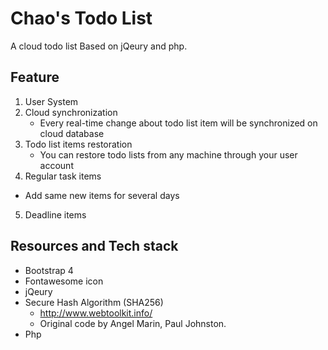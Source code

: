 # Chao's Todo List

A cloud todo list Based on jQeury and php.

## Feature
1. User System
2. Cloud synchronization
   - Every real-time change about todo list item will be synchronized on cloud database
3. Todo list items restoration
   - You can restore todo lists from any machine through your user account
4. Regular task items
  - Add same new items for several days
5. Deadline items

## Resources and Tech stack

- Bootstrap 4
- Fontawesome icon
- jQeury
- Secure Hash Algorithm (SHA256)
    - http://www.webtoolkit.info/
    - Original code by Angel Marin, Paul Johnston.
- Php